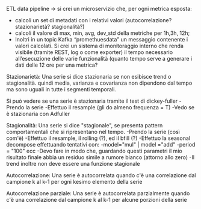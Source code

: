 ETL data pipeline -> si crei un microservizio che, per ogni metrica esposta:
- calcoli un set di metadati con i relativi valori (autocorrelazione? stazionarietà?
stagionalità?)
- calcoli il valore di max, min, avg, dev_std della metriche per 1h,3h, 12h;
- Inoltri in un topic Kafka “promethuesdata” un messaggio contenente i valori
calcolati.
Si crei un sistema di monitoraggio interno che renda visibile (tramite REST, log o come
exporter) il tempo necessario all’esecuzione delle varie funzionalità (quanto tempo serve a
generare i dati delle 12 ore per una metrica?

Stazionarietà:
Una serie si dice stazionaria se non esibisce trend o stagionalità. quindi media, varianza e covarianza non dipendono dal tempo ma sono uguali in tutte i segmenti temporali.

Si può vedere se una serie è stazionaria tramite il test di dickey-fuller
-Prendo la serie 
-Effettuo il resample (gli do almeno frequenza = T)
-Vedo se è stazionaria con Adfuller

Stagionalità:
Una serie si dice "stagionale", se presenta pattern comportamentali che si ripresentano nel tempo.
-Prendo la serie (così com'è)
-Effettuo il resample, il rolling (?), ed il bfill (?)
-Effettuo la seasonal decompose effettuando tentativi con:
    -model="mul" | model ="add"
    -period = "100" ecc
    -Devo fare in modo che, guardando questi parametri il mio risultato finale abbia un residuo simile a rumore bianco
    (attorno allo zero)
    -Il trend inoltre non deve essere una funzione stagionale

Autocorrelazione:
Una serie è autocorrelata quando c'è una correlazione dal campione k al k-1 per ogni kesimo elemento della serie

Autocorrelazione parziale:
Una serie è autocorrelata parzialmente quando c'è una correlazione dal campione k al k-1 per alcune porzioni della serie